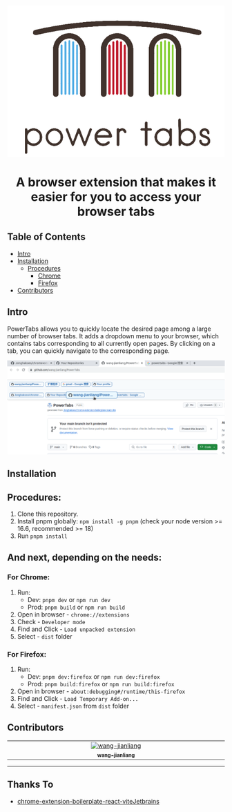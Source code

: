 <div align="center">
<img src="public/icon-wide.png" alt="logo"/>
<h1> A browser extension that makes it easier for you to access your browser tabs</h1>

</div>

## Table of Contents

- [Intro](#intro)
- [Installation](#installation)
    - [Procedures](#procedures)
        - [Chrome](#chrome)
        - [Firefox](#firefox)
- [Contributors](#contributors)

## Intro <a name="intro"></a>

PowerTabs allows you to quickly locate the desired page among a large number of browser tabs. It adds a dropdown menu to your browser, which contains tabs corresponding to all currently open pages. By clicking on a tab, you can quickly navigate to the corresponding page.

<img src="public/screenshot-1.png"/>

## Installation <a name="installation"></a>

## Procedures: <a name="procedures"></a>

1. Clone this repository.
2. Install pnpm globally: `npm install -g pnpm` (check your node version >= 16.6, recommended >= 18)
3. Run `pnpm install`

## And next, depending on the needs:

### For Chrome: <a name="chrome"></a>

1. Run:
    - Dev: `pnpm dev` or `npm run dev`
    - Prod: `pnpm build` or `npm run build`
2. Open in browser - `chrome://extensions`
3. Check - `Developer mode`
4. Find and Click - `Load unpacked extension`
5. Select - `dist` folder

### For Firefox: <a name="firefox"></a>

1. Run:
    - Dev: `pnpm dev:firefox` or `npm run dev:firefox`
    - Prod: `pnpm build:firefox` or `npm run build:firefox`
2. Open in browser - `about:debugging#/runtime/this-firefox`
3. Find and Click - `Load Temporary Add-on...`
4. Select - `manifest.json` from `dist` folder


## Contributors <a name="contributors"></a>

<!-- ALL-CONTRIBUTORS-LIST:START - Do not remove or modify this section -->
<!-- prettier-ignore-start -->
<!-- markdownlint-disable -->
<table>
  <tbody>
    <tr>
      <td align="center" valign="top" width="14.28%"><a href="https://github.com/wang-jianliang"><img src="https://avatars.githubusercontent.com/u/83890025?s=400&v=4" width="50px;" alt="wang-jianliang"/><br /><sub><b>wang-jianliang</b></sub></a><br />
    </tr>
  </tbody>
</table>

<!-- markdownlint-restore -->
<!-- prettier-ignore-end -->

<!-- ALL-CONTRIBUTORS-LIST:END -->

---

## Thanks To

- [chrome-extension-boilerplate-react-viteJetbrains](https://github.com/Jonghakseo/chrome-extension-boilerplate-react-vite)